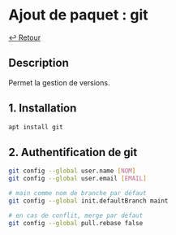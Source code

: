 # Ajout de paquet : git

[↩️ Retour](./README.md)

## Description

Permet la gestion de versions.

## 1. Installation

```bash
apt install git
```

## 2. Authentification de git

```bash
git config --global user.name [NOM]
git config --global user.email [EMAIL]

# main comme nom de branche par défaut
git config --global init.defaultBranch maint

# en cas de conflit, merge par défaut
git config --global pull.rebase false
```
